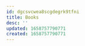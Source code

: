 ```yaml
---
id: dgcsvcwea8scgdegrk9tfni
title: Books
desc: ''
updated: 1658757790771
created: 1658757790771
---
```

